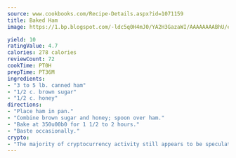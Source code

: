 ```yaml
---
source: www.cookbooks.com/Recipe-Details.aspx?id=1071159
title: Baked Ham
image: https://1.bp.blogspot.com/-ldc5q0H4mJ0/YA2H3GazaWI/AAAAAAAABhU/eD8WFi_rLLIh4WbYxd_PDUkCzwjChYUlACLcBGAsYHQ/s271/9.png

yield: 10
ratingValue: 4.7
calories: 278 calories
reviewCount: 72
cookTime: PT0H
prepTime: PT36M
ingredients:
- "3 to 5 lb. canned ham"
- "1/2 c. brown sugar"
- "1/2 c. honey"
directions:
- "Place ham in pan."
- "Combine brown sugar and honey; spoon over ham."
- "Bake at 350u00b0 for 1 1/2 to 2 hours."
- "Baste occasionally."
crypto:
- "The majority of cryptocurrency activity still appears to be speculative."
---
```

